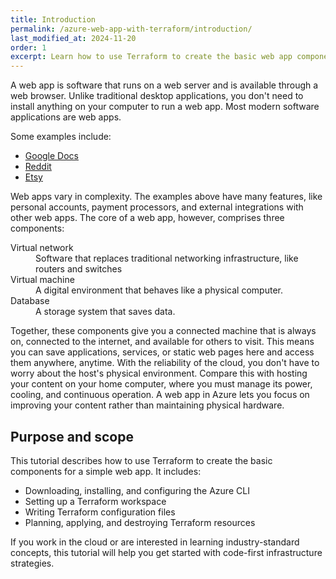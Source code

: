 ```yaml
---
title: Introduction
permalink: /azure-web-app-with-terraform/introduction/
last_modified_at: 2024-11-20
order: 1
excerpt: Learn how to use Terraform to create the basic web app components in Azure.
---
```


A web app is software that runs on a web server and is available through a web
browser. Unlike traditional desktop applications, you don't need to install
anything on your computer to run a web app. Most modern software applications
are web apps.

Some examples include:

- [Google Docs](https://docs.google.com/)
- [Reddit](https://www.reddit.com)
- [Etsy](https://www.etsy.com)

Web apps vary in complexity. The examples above have many features, like
personal accounts, payment processors, and external integrations with other web
apps. The core of a web app, however, comprises three components:

<div>
  <dl>
      <dt>Virtual network</dt>
      <dd>Software that replaces traditional networking infrastructure, like routers and switches</dd>
      <dt>Virtual machine</dt>
      <dd>A digital environment that behaves like a physical computer.</dd>
      <dt>Database</dt>
      <dd>A storage system that saves data.</dd>
  </dl>
</div>

Together, these components give you a connected machine that is always on,
connected to the internet, and available for others to visit. This means you
can save applications, services, or static web pages here and access them
anywhere, anytime. With the reliability of the cloud, you don't have to worry
about the host's physical environment. Compare this with hosting your content
on your home computer, where you must manage its power, cooling, and continuous
operation. A web app in Azure lets you focus on improving your content rather
than maintaining physical hardware.

## Purpose and scope

This tutorial describes how to use Terraform to create the basic components for
a simple web app. It includes:

- Downloading, installing, and configuring the Azure CLI
- Setting up a Terraform workspace
- Writing Terraform configuration files
- Planning, applying, and destroying Terraform resources

If you work in the cloud or are interested in learning industry-standard
concepts, this tutorial will help you get started with code-first
infrastructure strategies.

